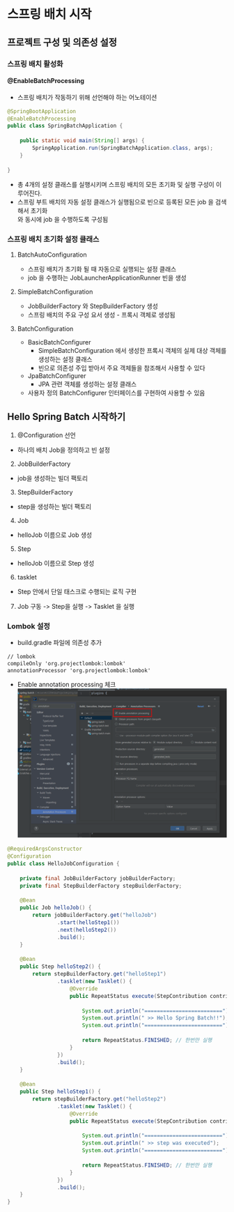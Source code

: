 # 스프링 배치 시작

## 프로젝트 구성 및 의존성 설정

### 스프링 배치 활성화
#### @EnableBatchProcessing
- 스프링 배치가 작동하기 위해 선언해야 하는 어노테이션

``` java
@SpringBootApplication
@EnableBatchProcessing
public class SpringBatchApplication {
    
    public static void main(String[] args) {
        SpringApplication.run(SpringBatchApplication.class, args);
    }
    
}
```
- 총 4개의 설정 클래스를 실행시키며 스프링 배치의 모든 초기화 및 실행 구성이 이루어진다.
- 스프링 부트 배치의 자동 설정 클래스가 실행됨으로 빈으로 등록된 모든 job 을 검색해서 초기화  
  와 동시에 job 을 수행하도록 구성됨

###  스프링 배치 초기화 설정 클래스
1. BatchAutoConfiguration
   - 스프링 배치가 초기화 될 때 자동으로 실행되는 설정 클래스
   - job 을 수행하는 JobLauncherApplicationRunner 빈을 생성

2. SimpleBatchConfiguration
   - JobBuilderFactory 와 StepBuilderFactory 생성
   - 스프링 배치의 주요 구성 요서 생성 - 프록시 객체로 생성됨
   
3. BatchConfiguration
   - BasicBatchConfigurer
     - SimpleBatchConfiguration 에서 생성한 프록시 객체의 실제 대상 객체를 생성하는 설정 클래스
     - 빈으로 의존성 주입 받아서 주요 객체들을 참조해서 사용할 수 있다
   - JpaBatchConfigurer
     - JPA 관련 객체를 생성하는 설정 클래스
   - 사용자 정의 BatchConfigurer 인터페이스를 구현하여 사용할 수 있음

## Hello Spring Batch 시작하기
1. @Configuration 선언
- 하나의 배치 Job을 정의하고 빈 설정

2. JobBuilderFactory
- job을 생성하는 빌더 팩토리

3. StepBuilderFactory
- step을 생성하는 빌더 팩토리

4. Job
- helloJob 이름으로 Job 생성

5. Step
- helloJob 이름으로 Step 생성
6. tasklet
- Step 안에서 단일 태스크로 수행되는 로직 구현

7. Job 구동 -> Step을 실행 -> Tasklet 을 실행

### Lombok 설정
- build.gradle 파일에 의존성 추가
``` 
// lombok
compileOnly 'org.projectlombok:lombok'
annotationProcessor 'org.projectlombok:lombok'
``` 

- Enable annotation processing 체크
![](https://github.com/dididiri1/TIL/blob/main/Batch/images/03_01.png?raw=true)

``` java
@RequiredArgsConstructor
@Configuration
public class HelloJobConfiguration {

    private final JobBuilderFactory jobBuilderFactory;
    private final StepBuilderFactory stepBuilderFactory;

    @Bean
    public Job helloJob() {
        return jobBuilderFactory.get("helloJob")
                .start(helloStep1())
                .next(helloStep2())
                .build();
    }

    @Bean
    public Step helloStep2() {
        return stepBuilderFactory.get("helloStep1")
                .tasklet(new Tasklet() {
                    @Override
                    public RepeatStatus execute(StepContribution contribution, ChunkContext chunkContext) throws Exception {

                        System.out.println("=========================");
                        System.out.println(" >> Hello Spring Batch!!");
                        System.out.println("=========================");

                        return RepeatStatus.FINISHED; // 한번만 실행
                    }
                })
                .build();
    }

    @Bean
    public Step helloStep1() {
        return stepBuilderFactory.get("helloStep2")
                .tasklet(new Tasklet() {
                    @Override
                    public RepeatStatus execute(StepContribution contribution, ChunkContext chunkContext) throws Exception {

                        System.out.println("=========================");
                        System.out.println(" >> step was executed");
                        System.out.println("=========================");

                        return RepeatStatus.FINISHED; // 한번만 실행
                    }
                })
                .build();
    }
}

``` 
